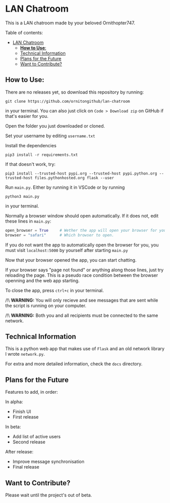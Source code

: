 # LAN Chatroom
This is a LAN chatroom made by your beloved Ornithopter747.

Table of contents:

- [LAN Chatroom](#lan-chatroom)
  - [**How to Use**:](#how-to-use)
  - [Technical Information](#technical-information)
  - [Plans for the Future](#plans-for-the-future)
  - [Want to Contribute?](#want-to-contribute)


## **How to Use**:
There are no releases yet, so download this repository by running:
```
git clone https://github.com/ornitongithub/lan-chatroom
```
in your terminal. You can also just click on `Code > Download zip` on GitHub if that's easier for you.

Open the folder you just downloaded or cloned.

Set your username by editing `username.txt`

Install the dependencies
```
pip3 install -r requirements.txt
```
If that doesn't work, try:
```
pip3 install --trusted-host pypi.org --trusted-host pypi.python.org --trusted-host files.pythonhosted.org flask --user 
```

Run `main.py`. Either by running it in VSCode or by running
```
python3 main.py
```
in your terminal.

Normally a browser window should open automatically. If it does not, edit these lines in `main.py`:
```python
open_browser = True     # Wether the app will open your browser for you
browser = "safari"      # Which browser to open.
```
If you do not want the app to automatically open the browser for you, you must visit `localhost:5000` by yourself after starting `main.py`

Now that your browser opened the app, you can start chatting.

If your browser says "page not found" or anything along those lines, just try reloading the page. This is a pseudo race condition between the browser openning and the web app starting.

To close the app, press `ctrl+c` in your terminal.

/!\ **WARNING:** You will only recieve and see messages that are sent while the script is running on your computer.

/!\ **WARNING:** Both you and all recipients must be connected to the same network.

## Technical Information

This is a python web app that makes use of `Flask` and an old network library I wrote `network.py`.

For extra and more detailed information, check the `docs` directory.

## Plans for the Future

Features to add, in order:

In alpha:
- Finish UI
- First release

In beta:
- Add list of active users
- Second release

After release:
- Improve message synchronisation
- Final release

## Want to Contribute?

Please wait until the project's out of beta.